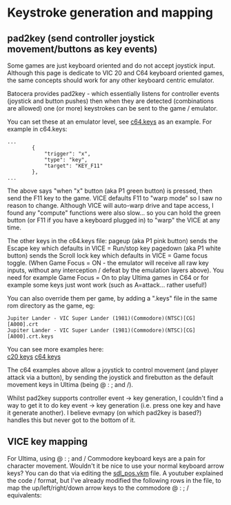 # Keystroke generation and mapping

## pad2key (send controller joystick movement/buttons as key events)
Some games are just keyboard oriented and do not accept joystick input.  Although this page is dedicate to VIC 20 and C64 keyboard oriented games, the same concepts should work for any other keyboard centric emulator.

Batocera provides pad2key - which essentially listens for controller events (joystick and button pushes) then when they are detected (combinations are allowed) one (or more) keystrokes can be sent to the game / emulator.

You can set these at an emulator level, see [c64.keys](https://github.com/DaveBullet1050/BatoceraHelpers/blob/main/userdata/system/configs/evmapy/c64.keys) as an example.  For example in c64.keys:
```
...
        {
            "trigger": "x",
            "type": "key",
            "target": "KEY_F11"
        },
...
```
The above says "when "x" button (aka P1 green button) is pressed, then send the F11 key to the game.  VICE defaults F11 to "warp mode" so I saw no reason to change.  Although VICE will auto-warp drive and tape access, I found any "compute" functions were also slow... so you can hold the green button (or F11 if you have a keyboard plugged in) to "warp" the VICE at any time.

The other keys in the c64.keys file:
pageup (aka P1 pink button) sends the Escape key which defaults in VICE = Run/stop key
pagedown (aka P1 white button) sends the Scroll lock key which defaults in VICE = Game focus toggle. (When Game Focus = ON - the emulator will receive all raw key inputs, without any interception / defeat by the emulation layers above).  You need for example Game Focus = On to play Ultima games in C64 or for example some keys just wont work (such as A=attack... rather useful!)

You can also override them per game, by adding a "<full rom name>.keys" file in the same rom directory as the game, eg:
```
Jupiter Lander - VIC Super Lander (1981)(Commodore)(NTSC)[CG][A000].crt
Jupiter Lander - VIC Super Lander (1981)(Commodore)(NTSC)[CG][A000].crt.keys
```
You can see more examples here:  
[c20 keys](https://github.com/DaveBullet1050/BatoceraHelpers/tree/main/userdata/roms/c20)
[c64 keys](https://github.com/DaveBullet1050/BatoceraHelpers/tree/main/userdata/roms/c64)

The c64 examples above allow a joystick to control movement (and player attack via a button), by sending the joystick and firebutton as the default movement keys in Ultima (being @ : ; and /).

Whilst pad2key supports controller event -> key generation, I couldn't find a way to get it to do key event -> key generation (i.e. press one key and have it generate another).  I believe evmapy (on which pad2key is based?) handles this but never got to the bottom of it.

## VICE key mapping

For Ultima, using @ : ; and / Commodore keyboard keys are a pain for character movement.  Wouldn't it be nice to use your normal keyboard arrow keys?  You can do that via editing the [sdl_pos.vkm](https://github.com/DaveBullet1050/BatoceraHelpers/blob/main/usr/share/vice/C64/sdl_pos.vkm) file.  A youtuber explained the code / format, but I've already modified the following rows in the file, to map the up/left/right/down arrow keys to the commodore @ : ; / equivalents:

